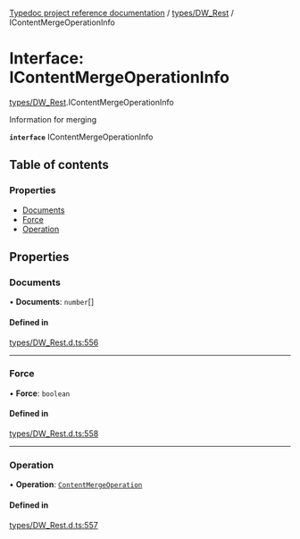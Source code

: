 [Typedoc project reference documentation](../README.md) / [types/DW_Rest](../modules/types_dw_rest.md) / IContentMergeOperationInfo

# Interface: IContentMergeOperationInfo

[types/DW_Rest](../modules/types_dw_rest.md).IContentMergeOperationInfo

Information for merging

**`interface`** IContentMergeOperationInfo

## Table of contents

### Properties

- [Documents](types_dw_rest.icontentmergeoperationinfo.md#documents)
- [Force](types_dw_rest.icontentmergeoperationinfo.md#force)
- [Operation](types_dw_rest.icontentmergeoperationinfo.md#operation)

## Properties

### Documents

• **Documents**: `number`[]

#### Defined in

[types/DW_Rest.d.ts:556](https://github.com/DocuWare/REST-Sample-TS/blob/828b3d4/src/types/DW_Rest.d.ts#L556)

___

### Force

• **Force**: `boolean`

#### Defined in

[types/DW_Rest.d.ts:558](https://github.com/DocuWare/REST-Sample-TS/blob/828b3d4/src/types/DW_Rest.d.ts#L558)

___

### Operation

• **Operation**: [`ContentMergeOperation`](../enums/types_dw_rest.contentmergeoperation.md)

#### Defined in

[types/DW_Rest.d.ts:557](https://github.com/DocuWare/REST-Sample-TS/blob/828b3d4/src/types/DW_Rest.d.ts#L557)
